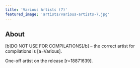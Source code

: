 ```yaml
---
title: 'Various Artists (7)'
featured_image: 'artists/various-artists-7.jpg'
---
```


## About

[b]DO NOT USE FOR COMPILATIONS[/b]  – the correct artist for compilations is [a=Various].

One-off artist on the release [r=18871639].
